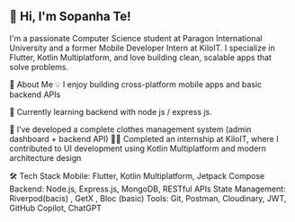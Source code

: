 ## 👋 Hi, I'm Sopanha Te!
I'm a passionate Computer Science student at Paragon International University and a former Mobile Developer Intern at KiloIT. I specialize in Flutter, Kotlin Multiplatform, and love building clean, scalable apps that solve problems.

🚀 About Me
💡 I enjoy building cross-platform mobile apps and basic backend APIs

🌱 Currently learning backend with node js / express js.

🔨 I’ve developed a complete clothes management system (admin dashboard + backend API)
👨‍💻 Completed an internship at KiloIT, where I contributed to UI development using Kotlin Multiplatform and modern architecture design

🛠️ Tech Stack
Mobile: Flutter, Kotlin Multiplatform, Jetpack Compose
Backend: Node.js, Express.js, MongoDB, RESTful APIs
State Management: Riverpod(bacis) , GetX , Bloc (basic)
Tools: Git, Postman, Cloudinary, JWT, GitHub Copilot, ChatGPT



<!--
**Tesopanha/Tesopanha** is a ✨ _special_ ✨ repository because its `README.md` (this file) appears on your GitHub profile.

Here are some ideas to get you started:

- 🔭 I’m currently working on ...
- 🌱 I’m currently learning ...
- 👯 I’m looking to collaborate on ...
- 🤔 I’m looking for help with ...
- 💬 Ask me about ...
- 📫 How to reach me: ...
- 😄 Pronouns: ...
- ⚡ Fun fact: ...
-->

